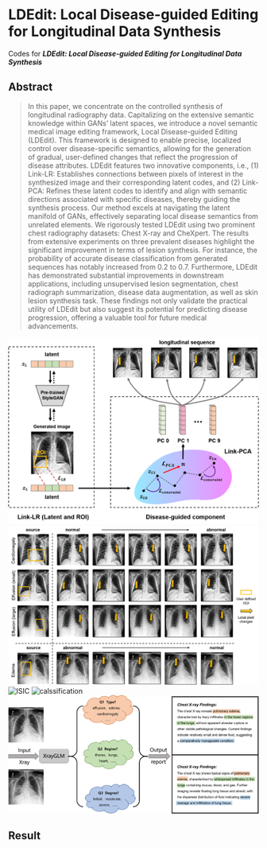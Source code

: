 # LDEdit: Local Disease-guided Editing for Longitudinal Data Synthesis

Codes for  ___LDEdit: Local Disease-guided Editing for Longitudinal Data Synthesis___


## Abstract

> In this paper, we concentrate on the controlled synthesis of longitudinal radiography data. Capitalizing on the extensive semantic knowledge within GANs’ latent spaces, we introduce a novel semantic medical image editing framework, Local Disease-guided Editing (LDEdit). This framework is designed to enable precise, localized control over disease-specific semantics, allowing for the generation of gradual, user-defined changes that reflect the progression of disease attributes. LDEdit features two innovative components, i.e., (1) Link-LR: Establishes connections between pixels of interest in the synthesized image and their corresponding latent codes, and (2) Link-PCA: Refines these latent codes to identify and align with semantic directions associated with specific diseases, thereby guiding the synthesis process. Our method excels at navigating the latent manifold of GANs, effectively separating local disease semantics from unrelated elements. We rigorously tested LDEdit using two prominent chest radiography datasets: Chest X-ray and CheXpert. The results from extensive experiments on three prevalent diseases highlight the significant improvement in terms of lesion synthesis. For instance, the probability of accurate disease classification from generated sequences has notably increased from 0.2 to 0.7. Furthermore, LDEdit has demonstrated substantial improvements in downstream applications, including unsupervised lesion segmentation, chest radiograph summarization, disease data augmentation, as well as skin lesion synthesis task. These findings not only validate the practical utility of LDEdit but also suggest its potential for predicting disease progression, offering a valuable tool for future medical advancements. 


<img src="https://github.com/CAolex/LDEdit/blob/main/images/flow.png" alt="flow" width="600">

<img src="https://github.com/CAolex/LDEdit/blob/main/images/results.png" alt="results" width="600">

<img src="https://github.com/CAolex/LDEdit/blob/main/images/ISIC.png" alt="ISIC" width="600">

<img src="https://github.com/CAolex/LDEdit/blob/main/images/calssification.png" alt="calssification" width="600">

<img src="https://github.com/CAolex/LDEdit/blob/main/images/diagnostic.png" alt="diagnostic" width="600">

## Result


